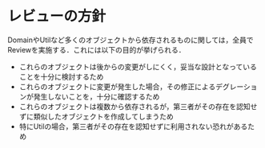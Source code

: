 # レビューの方針

DomainやUtilなど多くのオブジェクトから依存されるものに関しては，全員でReviewを実施する．これには以下の目的が挙げられる．

- これらのオブジェクトは後からの変更がしにくく，妥当な設計となっていることを十分に検討するため
- これらのオブジェクトに変更が発生した場合，その修正によるデグレーションが発生しないことを，十分に確認するため
- これらのオブジェクトは複数から依存されるが，第三者がその存在を認知せずに類似したオブジェクトを作成してしまうため
- 特にUtilの場合，第三者がその存在を認知せずに利用されない恐れがあるため

